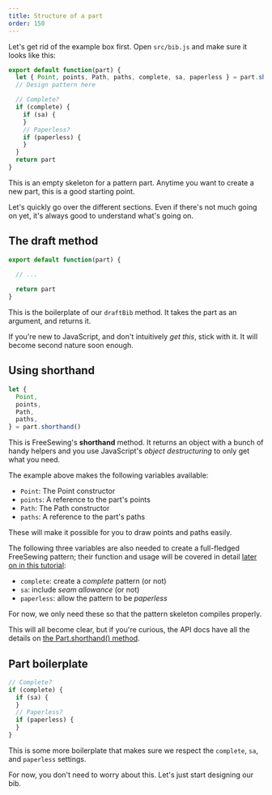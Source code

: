 ```yaml
---
title: Structure of a part
order: 150
---
```


Let's get rid of the example box first.
Open `src/bib.js` and make sure it looks like this:

```js
export default function(part) {
  let { Point, points, Path, paths, complete, sa, paperless } = part.shorthand()
  // Design pattern here

  // Complete?
  if (complete) {
    if (sa) {
    }
    // Paperless?
    if (paperless) {
    }
  }
  return part
}
```

This is an empty skeleton for a pattern part. Anytime you want to create a new part,
this is a good starting point.

Let's quickly go over the different sections.
Even if there's not much going on yet, it's always good to understand what's going on.

## The draft method

```js
export default function(part) {

  // ...
  
  return part
}

```

This is the boilerplate of our `draftBib` method. It takes the part as an argument, and returns it.

<Note>

If you're new to JavaScript, and don't intuitively *get this*, stick with it. It will become second nature soon enough.

</Note>

## Using shorthand

```js
let {
  Point,
  points,
  Path,
  paths,
} = part.shorthand()
```

This is FreeSewing's **shorthand** method. It returns an object with a bunch of handy helpers
and you use JavaScript's *object destructuring* to only get what you need.

The example above makes the following variables available:

-   `Point`: The Point constructor
-   `points`: A reference to the part's points
-   `Path`: The Path constructor
-   `paths`: A reference to the part's paths

These will make it possible for you to draw points and paths easily.

The following three variables are also needed to create a full-fledged FreeSewing pattern; their function and usage will
be covered in detail [later on in this tutorial](/tutorials/pattern-design/completing-your-pattern/):

-   `complete`: create a *complete* pattern (or not)
-   `sa`: include *seam allowance* (or not)
-   `paperless`: allow the pattern to be *paperless*

For now, we only need these so that the pattern skeleton compiles properly.

<Note>

This will all become clear, but if you're curious, the API docs have all the details
on [the Part.shorthand() method](/reference/api/part/#shorthand).

</Note>

## Part boilerplate

```js
// Complete?
if (complete) {
  if (sa) {
  }
  // Paperless?
  if (paperless) {
  }
}
```

This is some more boilerplate that makes sure we respect the `complete`, `sa`, and `paperless` settings.

For now, you don't need to worry about this. Let's just start designing our bib.
